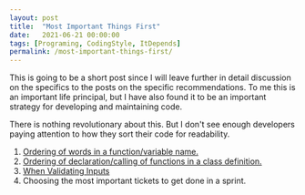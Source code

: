 ```yaml
---
layout: post
title:  "Most Important Things First"
date:   2021-06-21 00:00:00
tags: [Programing, CodingStyle, ItDepends]
permalink: /most-important-things-first/
---
```


This is going to be a short post since I will leave further in detail discussion on the specifics to the posts on the specific recommendations.  To me this is an important life principal, but I have also found it to be an important strategy for developing and maintaining code.

There is nothing revolutionary about this.  But I don't see enough developers paying attention to how they sort their code for readability.

1. [Ordering of words in a function/variable name.](/naming-conventions/)
2. [Ordering of declaration/calling of functions in a class definition.](/ordering-the-functions-in-your-class/)
3. [When Validating Inputs](/when-validating-inputs/)
3. Choosing the most important tickets to get done in a sprint.

<!-- I think this first started to dawn on me when a co-worker was asked me to alphabetize the keys in a object literal, and I thought to myself surely there is a better way.-->

<!--Ok, you might have heard before you should prioritize your tasks and work on importance, -->